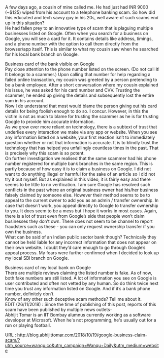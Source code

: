   A few days ago, a cousin of mine called me. He had just had INR 9000 (~$125) wiped from his account to a telephone banking scam. So how did this educated and tech savvy guy in his 20s, well aware of such scams end up in this situation?  
    He had fallen prey to an innovative type of scam that is plaguing multiple businesses listed on Google. Often when you search for a business on Google, you will see a card for it. It contains details like address, timings, and a phone number with the option to call them directly from the browser/app itself. This is similar to what my cousin saw when he searched for his local bank branch on Google.  
    
Business card of the bank visible on Google  
    Pay close attention to the phone number listed on the screen. (Do not call it! It belongs to a scammer.) Upon calling that number for help regarding a failed online transaction, my cousin was greeted by a person pretending to be a bank employee. After a short conversation where my cousin explained his issue, he was asked for his card number and CVV. Trusting the scammer, he ended up giving the details and subsequently lost the entire sum in his account.  
    Now I do understand that most would blame the person giving out his card details for being foolish enough to do so. I concur. However, in this the victim is not as much to blame for trusting the scammer as he is for trusting Google to provide him accurate information.  
    As we grow ever more reliant on technology, there is a subtext of trust that underlies every interaction we make via any app or website. When you see any information listed on a website, your first reaction isn’t to immediately question whether or not that information is accurate. It is to blindly trust the technology that has helped you unfailingly countless times in the past. That is precisely why this scam is so potent.  
    On further investigation we realised that the same scammer had his phone number registered for multiple bank branches in the same region. This is partly because of how easy it is to claim a business on Google. I did not want to do anything illegal or harmful for the sake of an article so I did not try it out myself. But as explained in this video, it is fairly easy and there seems to be little to no verification. I am sure Google has resolved such conflicts in the past where an original business owner had his/her business falsely claimed by someone else. However their method seems to be to appeal to the current owner to add you as an admin / transfer ownership. In case that doesn’t work, you appeal directly to Google to transfer ownership to you. It does seem to be a mess but I hope it works in most cases. Again, there is a lot of trust even from Google’s side that people won’t claim businesses they don’t own. There does not seem to be channel to report fraudsters such as these - you can only request ownership transfer if you own the business.  
    What can be said of an Indian public sector bank though? Technically they cannot be held liable for any incorrect information that does not appear on their own website. I doubt they’d care enough to go through Google’s appeal process. My fears were further confirmed when I decided to look up my local SBI branch on Google.

Business card of my local bank on Google  
    There are multiple reviews claiming the listed number is fake. As of now, both fake numbers are still listed. A lot of information you see on Google is user contributed and often not vetted by any human. So do think twice next time you trust any information listed on Google. And if it’s a bank phone number, definitely don’t.  
    Know of any other such deceptive scam methods? Tell me about it.  
    EDIT (26/11/2018) : Since the time of publishing of this post, reports of this scam have been published by multiple news outlets-  
    Abhijit Tomar is an IIT Bombay alumnus currently working as a software developer at Microsoft. When he's not programming, he's usually out for a run or playing football.  
    
  URL : http://blog.abhijittomar.com/2018/10/19/google-business-claim-scam/?utm_source=wanqu.co&utm_campaign=Wanqu+Daily&utm_medium=website